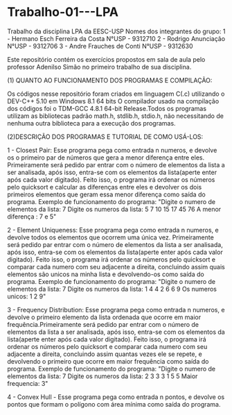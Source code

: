 # Trabalho-01---LPA

Trabalho da disciplina LPA da EESC-USP
Nomes dos integrantes do grupo:
1 - Hermano Esch Ferreira da Costa  N°USP - 9312710
2 - Rodrigo Anunciação              N°USP - 9312706
3 - Andre Frauches de Conti         N°USP - 9312630

Este repositório contém os exercícios propostos em sala de aula pelo professor Adenilso Simão no primeiro trabalho de sua disciplina.

(1) QUANTO AO FUNCIONAMENTO DOS PROGRAMAS E COMPILAÇÃO:

Os códigos nesse repositório foram criados em linguagem C(.c) utilizando o DEV-C++ 5.10 em Windows 8.1 64 bits O compilador usado na compilação dos códigos foi o TDM-GCC 4.8.1 64-bit Release.Todos os programas utilizam as bibliotecas padrão math.h, stdlib.h, stdio.h, não necessitando de nenhuma outra biblioteca para a execução dos programas.

(2)DESCRIÇÃO DOS PROGRAMAS E TUTORIAL DE COMO USÁ-LOS:

1 - Closest Pair: Esse programa pega como entrada n numeros, e devolve os o primeiro par de números que gera a menor diferença entre eles. Primeiramente será pedido par entrar com o número de elementos da lista a ser analisada, após isso, entra-se com os elementos da lista(aperte enter após cada valor digitado). Feito isso, o programa irá ordenar os números pelo quicksort e calcular as diferenças entre eles e devolver os dois primeiros elementos que geram essa menor diferença como saída do programa.
Exemplo de funcionamento do programa:
"Digite o numero de elementos da lista: 7
 Digite os numeros da lista: 5
 7
 10
 15
 17
 45
 76
 A menor diferença : 7 e 5"
 
 2 - Element Uniqueness: Esse programa pega como entrada n numeros, e devolve todos os elementos que ocorrem uma única vez.
 Primeiramente será pedido par entrar com o número de elementos da lista a ser analisada, após isso, entra-se com os elementos da lista(aperte enter após cada valor digitado). Feito isso, o programa irá ordenar os números pelo quicksort e comparar cada numero com seu adjacente a direita, concluindo assim quais elementos são unicos na minha lista e devolvendo-os como saída do programa.
 Exemplo de funcionamento do programa:
 "Digite o numero de elementos da lista: 7
  Digite os numeros da lista: 1
  4
  4
  2
  6
  6
  9
  Os numeros unicos: 1 2 9"
  
  3 - Frequency Distribution: Esse programa pega como entrada n numeros, e devolve o primeiro elemento da lista ordenada que ocorre em maior frequência.Primeiramente será pedido par entrar com o número de elementos da lista a ser analisada, após isso, entra-se com os elementos da lista(aperte enter após cada valor digitado). Feito isso, o programa irá ordenar os números pelo quicksort e comparar cada numero com seu adjacente a direita, concluindo assim quantas vezes ele se repete, e devolvendo o primeiro que ocorre em maior frequência como saída do programa.
  Exemplo de funcionamento do programa:
  "Digite o numero de elementos da lista: 7
   Digite os numeros da lista: 2
   3
   3
   3
   1
   5
   5
   Maior frequencia: 3"

 4 - Convex Hull - Esse programa pega como entrada n pontos, e devolve os pontos que formam o polígono com área mínima como saída do programa.
 
 
